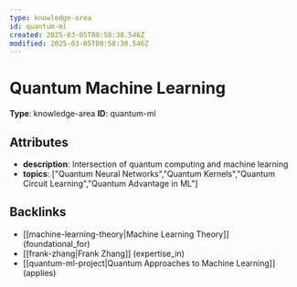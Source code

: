 ```yaml
---
type: knowledge-area
id: quantum-ml
created: 2025-03-05T00:58:30.546Z
modified: 2025-03-05T00:58:30.546Z
---
```


# Quantum Machine Learning

**Type**: knowledge-area
**ID**: quantum-ml

## Attributes

- **description**: Intersection of quantum computing and machine learning
- **topics**: ["Quantum Neural Networks","Quantum Kernels","Quantum Circuit Learning","Quantum Advantage in ML"]

## Backlinks

- [[machine-learning-theory|Machine Learning Theory]] (foundational_for)
- [[frank-zhang|Frank Zhang]] (expertise_in)
- [[quantum-ml-project|Quantum Approaches to Machine Learning]] (applies)

